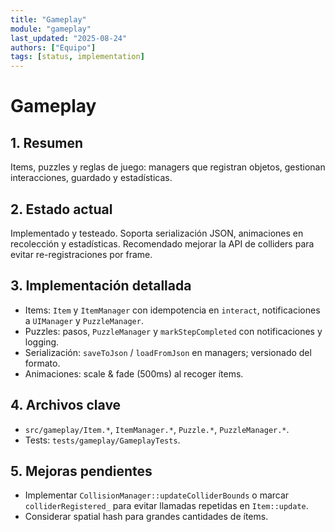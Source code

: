 ```yaml
---
title: "Gameplay"
module: "gameplay"
last_updated: "2025-08-24"
authors: ["Equipo"]
tags: [status, implementation]
---
```


# Gameplay

## 1. Resumen
Items, puzzles y reglas de juego: managers que registran objetos, gestionan interacciones, guardado y estadísticas.

## 2. Estado actual
Implementado y testeado. Soporta serialización JSON, animaciones en recolección y estadísticas. Recomendado mejorar la API de colliders para evitar re-registraciones por frame.

## 3. Implementación detallada
- Items: `Item` y `ItemManager` con idempotencia en `interact`, notificaciones a `UIManager` y `PuzzleManager`.
- Puzzles: pasos, `PuzzleManager` y `markStepCompleted` con notificaciones y logging.
- Serialización: `saveToJson` / `loadFromJson` en managers; versionado del formato.
- Animaciones: scale & fade (500ms) al recoger ítems.

## 4. Archivos clave
- `src/gameplay/Item.*`, `ItemManager.*`, `Puzzle.*`, `PuzzleManager.*`.
- Tests: `tests/gameplay/GameplayTests`.

## 5. Mejoras pendientes
- Implementar `CollisionManager::updateColliderBounds` o marcar `colliderRegistered_` para evitar llamadas repetidas en `Item::update`.
- Considerar spatial hash para grandes cantidades de ítems.

